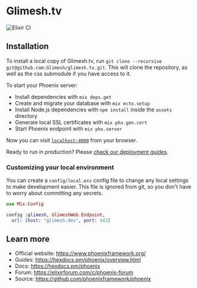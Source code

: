 # Glimesh.tv
![Elixir CI](https://github.com/glimesh/glimesh.tv/workflows/Elixir%20CI/badge.svg)

## Installation

To install a local copy of Glimesh.tv, run `git clone --recursive git@github.com:Glimesh/glimesh.tv.git`. This will clone the repository, as well as the css submodule if you have access to it.

To start your Phoenix server:

  * Install dependencies with `mix deps.get`
  * Create and migrate your database with `mix ecto.setup`
  * Install Node.js dependencies with `npm install` inside the `assets` directory
  * Generate local SSL certificates with `mix phx.gen.cert`
  * Start Phoenix endpoint with `mix phx.server`

Now you can visit [`localhost:4000`](http://localhost:4000) from your browser.

Ready to run in production? Please [check our deployment guides](https://hexdocs.pm/phoenix/deployment.html).

### Customizing your local environment
You can create a `config/local.exs` config file to change any local settings to make development 
easier. This file is ignored from git, so you don't have to worry about committing any secrets.

```elixir
use Mix.Config

config :glimesh, GlimeshWeb.Endpoint,
  url: [host: "glimesh.dev", port: 443]
```

## Learn more

  * Official website: https://www.phoenixframework.org/
  * Guides: https://hexdocs.pm/phoenix/overview.html
  * Docs: https://hexdocs.pm/phoenix
  * Forum: https://elixirforum.com/c/phoenix-forum
  * Source: https://github.com/phoenixframework/phoenix
